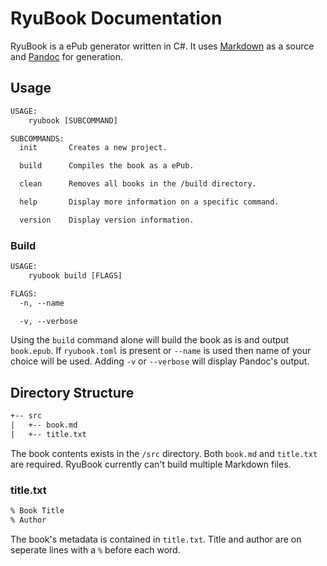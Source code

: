 # RyuBook Documentation

RyuBook is a ePub generator written in C#. It uses [Markdown](https://daringfireball.net/projects/markdown/syntax) as a source and [Pandoc](https://pandoc.org/) for generation.

## Usage

```txt
USAGE:
    ryubook [SUBCOMMAND]

SUBCOMMANDS:
  init       Creates a new project.

  build      Compiles the book as a ePub.

  clean      Removes all books in the /build directory.

  help       Display more information on a specific command.

  version    Display version information.
```

### Build

```txt
USAGE:
    ryubook build [FLAGS]

FLAGS:
  -n, --name

  -v, --verbose
```

Using the ``build`` command alone will build the book as is and output ``book.epub``. If ``ryubook.toml`` is present or ``--name`` is used then name of your choice will be used. Adding ``-v`` or ``--verbose`` will display Pandoc's output.

## Directory Structure

```txt
+-- src
|   +-- book.md
|   +-- title.txt
```

The book contents exists in the ``/src`` directory. Both ``book.md`` and ``title.txt`` are required. RyuBook currently can't build multiple Markdown files.

### title.txt

```txt
% Book Title
% Author
```

The book's metadata is contained in ``title.txt``. Title and author are on seperate lines with a ``%`` before each word.
